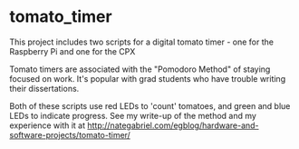 # tomato_timer
This project includes two scripts for a digital tomato timer - one for the Raspberry Pi and one for the CPX

Tomato timers are associated with the "Pomodoro Method" of staying focused on work. It's popular with grad students who have trouble writing their dissertations.

Both of these scripts use red LEDs to 'count' tomatoes, and green and blue LEDs to indicate progress. See my write-up of the method and my experience with it at http://nategabriel.com/egblog/hardware-and-software-projects/tomato-timer/
